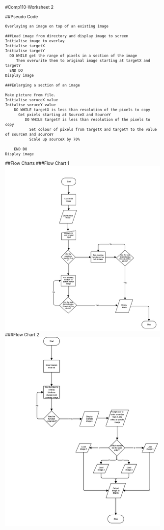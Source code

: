 #Comp110-Worksheet 2

##Pseudo Code

```
Overlaying an image on top of an existing image

###Load image from directory and display image to screen
Initialise image to overlay
Initialise targetX 
Initialise targetY
  DO WHILE get the range of pixels in a section of the image 
     Then overwrite them to original image starting at targetX and targetY
  END DO
Display image

###Enlarging a section of an image

Make picture from file.
Initialise soruceX value
Initalise soruceY value
    DO WHILE targetX is less than resolution of the pixels to copy
      Get pxiels starting at SourceX and SourceY
         DO WHILE targetY is less than resolution of the pixels to copy
           Set colour of pixels from targetX and targetY to the value of sourceX and sourceY
           Scale up sourceX by 70%

    END DO
Display image
```


##Flow Charts
###Flow Chart 1
![alt text](https://github.com/Alli1223/comp110-worksheets/blob/master/design_function_1.png?raw=true "Flow Chart 1")
###Flow Chart 2
![alt text](https://github.com/Alli1223/comp110-worksheets/blob/master/design_function_2.png?raw=true "Flow Chart 1")

